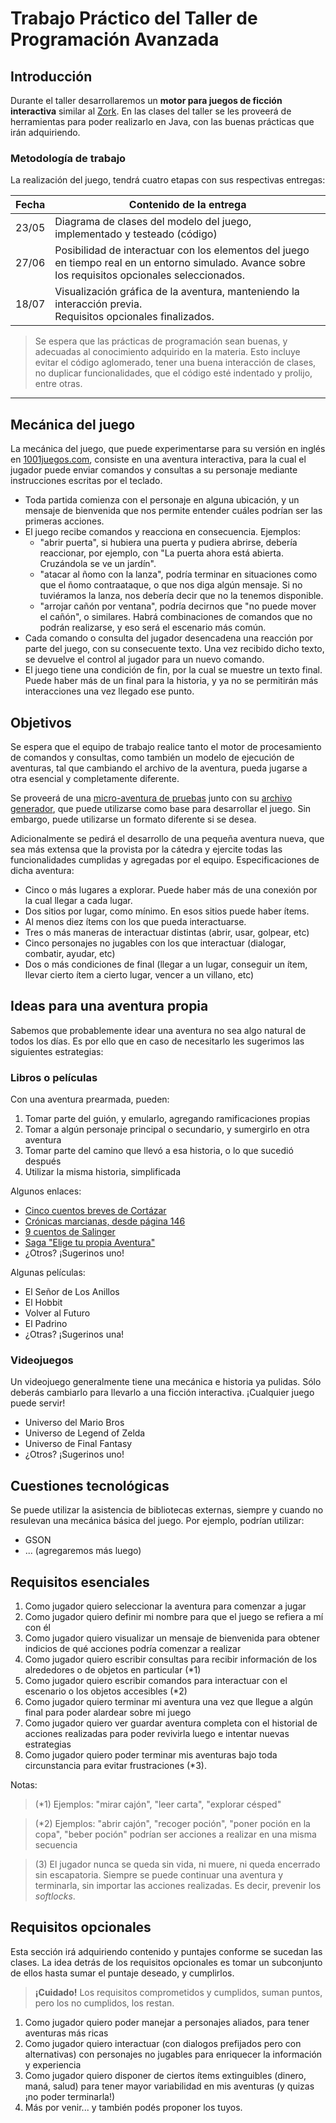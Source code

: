 # Trabajo Práctico del Taller de Programación Avanzada

## Introducción
Durante el taller desarrollaremos un **motor para juegos de ficción interactiva** similar al [Zork](https://es.wikipedia.org/wiki/Zork). En las clases del taller se les proveerá de herramientas para poder realizarlo en Java, con las buenas prácticas que irán adquiriendo.


### Metodología de trabajo

La realización del juego, tendrá cuatro etapas con sus respectivas entregas:

| Fecha | Contenido de la entrega                                      |
| ----- | ------------------------------------------------------------ |
| 23/05 | Diagrama de clases del modelo del juego, implementado y testeado (código) |
| 27/06 | Posibilidad de interactuar con los elementos del juego en tiempo real en un entorno simulado. Avance sobre los requisitos opcionales seleccionados. |
| 18/07 | Visualización gráfica de la aventura, manteniendo la interacción previa.<br />Requisitos opcionales finalizados. |


> Se espera que las prácticas de programación sean buenas, y adecuadas al conocimiento adquirido en la materia. Esto incluye evitar el código aglomerado, tener una buena interacción de clases, no duplicar funcionalidades, que el código esté indentado y prolijo, entre otras.

---

## Mecánica del juego

La mecánica del juego, que puede experimentarse para su versión en inglés en [1001juegos.com](http://www.1001juegos.com/juego/zork), consiste en una aventura interactiva, para la cual el jugador puede enviar comandos y consultas a su personaje mediante instrucciones escritas por el teclado.

* Toda partida comienza con el personaje en alguna ubicación, y un mensaje de bienvenida que nos permite entender cuáles podrían ser las primeras acciones.
* El juego recibe comandos y reacciona en consecuencia. Ejemplos:
  * "abrir puerta", si hubiera una puerta y pudiera abrirse, debería reaccionar, por ejemplo, con "La puerta ahora está abierta. Cruzándola se ve un jardín".
  * "atacar al ñomo con la lanza", podría terminar en situaciones como que el ñomo contraataque, o que nos diga algún mensaje. Si no tuviéramos la lanza, nos debería decir que no la tenemos disponible.
  * "arrojar cañón por ventana", podría decirnos que "no puede mover el cañón", o similares. Habrá combinaciones de comandos que no podrán realizarse, y eso será el escenario más común.
* Cada comando o consulta del jugador desencadena una reacción por parte del juego, con su consecuente texto. Una vez recibido dicho texto, se devuelve el control al jugador para un nuevo comando.
* El juego tiene una condición de fin, por la cual se muestre un texto final. Puede haber más de un final para la historia, y ya no se permitirán más interacciones una vez llegado ese punto.

## Objetivos

Se espera que el equipo de trabajo realice tanto el motor de procesamiento de comandos y consultas, como también un modelo de ejecución de aventuras, tal que cambiando el archivo de la aventura, pueda jugarse a otra esencial y completamente diferente.

Se proveerá de una [micro-aventura de pruebas](mi) junto con su [archivo generador](mi.zork), que puede utilizarse como base para desarrollar el juego. Sin embargo, puede utilizarse un formato diferente si se desea.

Adicionalmente se pedirá el desarrollo de una pequeña aventura nueva, que sea más extensa que la provista por la cátedra y ejercite todas las funcionalidades cumplidas y agregadas por el equipo. Especificaciones de dicha aventura:

* Cinco o más lugares a explorar. Puede haber más de una conexión por la cual llegar a cada lugar.
* Dos sitios por lugar, como mínimo. En esos sitios puede haber ítems.
* Al menos diez ítems con los que pueda interactuarse.
* Tres o más maneras de interactuar distintas (abrir, usar, golpear, etc)
* Cinco personajes no jugables con los que interactuar (dialogar, combatir, ayudar, etc)
* Dos o más condiciones de final (llegar a un lugar, conseguir un ítem, llevar cierto ítem a cierto lugar, vencer a un villano, etc)

## Ideas para una aventura propia

Sabemos que probablemente idear una aventura no sea algo natural de todos los días. Es por ello que en caso de necesitarlo les sugerimos las siguientes estrategias:

### Libros o películas

Con una aventura prearmada, pueden:

1. Tomar parte del guión, y emularlo, agregando ramificaciones propias
2. Tomar a algún personaje principal o secundario, y sumergirlo en otra aventura
3. Tomar parte del camino que llevó a esa historia, o lo que sucedió después
4. Utilizar la misma historia, simplificada

Algunos enlaces:

* [Cinco cuentos breves de Cortázar](https://www.filo.news/5-cuentos-breves-de-Cortazar-para-disfrutar--t201708260003.html)
* [Crónicas marcianas, desde página 146](http://depa.fquim.unam.mx/amyd/archivero/CronicasMarcianas_32306.pdf)
* [9 cuentos de Salinger](https://emakbakea.files.wordpress.com/2019/02/nueve-cuentos.pdf)
* [Saga "Elige tu propia Aventura"](https://www.elconfidencial.com/tecnologia/2013-08-24/una-app-devuelve-a-la-vida-a-los-libros-de-elige-tu-propia-aventura_20521/)
* ¿Otros? ¡Sugerinos uno!

Algunas películas:
* El Señor de Los Anillos
* El Hobbit
* Volver al Futuro
* El Padrino
* ¿Otras? ¡Sugerinos una!

### Videojuegos

Un videojuego generalmente tiene una mecánica e historia ya pulidas. Sólo deberás cambiarlo para llevarlo a una ficción interactiva. ¡Cualquier juego puede servir!

* Universo del Mario Bros
* Universo de Legend of Zelda
* Universo de Final Fantasy
* ¿Otros? ¡Sugerinos uno!

## Cuestiones tecnológicas

Se puede utilizar la asistencia de bibliotecas externas, siempre y cuando no resulevan una mecánica básica del juego. Por ejemplo, podrían utilizar:

* GSON
* ... (agregaremos más luego)

## Requisitos esenciales

1. Como jugador quiero seleccionar la aventura para comenzar a jugar
2. Como jugador quiero definir mi nombre para que el juego se refiera a mí con él
3. Como jugador quiero visualizar un mensaje de bienvenida para obtener indicios de qué acciones podría comenzar a realizar
4. Como jugador quiero escribir consultas para recibir información de los alrededores o de objetos en particular (*1)
5. Como jugador quiero escribir comandos para interactuar con el escenario o los objetos accesibles (*2)
6. Como jugador quiero terminar mi aventura una vez que llegue a algún final para poder alardear sobre mi juego
7. Como jugador quiero ver guardar aventura completa con el historial de acciones realizadas para poder revivirla luego e intentar nuevas estrategias
8. Como jugador quiero poder terminar mis aventuras bajo toda circunstancia para evitar frustraciones (*3).

Notas:
> (*1) Ejemplos: "mirar cajón", "leer carta", "explorar césped"

> (*2) Ejemplos: "abrir cajón", "recoger poción", "poner poción en la copa", "beber poción" podrían ser acciones a realizar en una misma secuencia

> (3) El jugador nunca se queda sin vida, ni muere, ni queda encerrado sin escapatoria. Siempre se puede continuar una aventura y terminarla, sin importar las acciones realizadas. Es decir, prevenir los *softlocks*.


## Requisitos opcionales

Esta sección irá adquiriendo contenido y puntajes conforme se sucedan las clases. La idea detrás de los requisitos opcionales es tomar un subconjunto de ellos hasta sumar el puntaje deseado, y cumplirlos.

> **¡Cuidado!** Los requisitos comprometidos y cumplidos, suman puntos, pero los no cumplidos, los restan.

1. Como jugador quiero poder manejar a personajes aliados, para tener aventuras más ricas
2. Como jugador quiero interactuar (con dialogos prefijados pero con alternativas) con personajes no jugables para enriquecer la información y experiencia
3. Como jugador quiero disponer de ciertos ítems extinguibles (dinero, maná, salud) para tener mayor variabilidad en mis aventuras (y quizas ¡no poder terminarla!)
4. Más por venir... y también podés proponer los tuyos.

